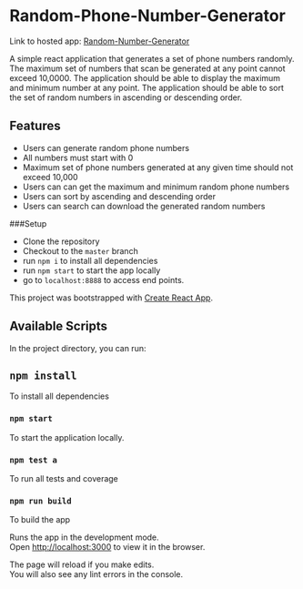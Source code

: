 
# Random-Phone-Number-Generator

Link to hosted app: [Random-Number-Generator](https://random-phone-number-generatorr.herokuapp.com/)

A simple react application that generates a  set of phone numbers randomly. 
The maximum set of numbers that scan be generated at any point cannot exceed 10,0000.
The application should be able to display the maximum and minimum number at any point.
The application should be able to sort the set of random numbers in ascending or descending order.


## Features
* Users can generate random phone numbers
* All numbers must start with 0
* Maximum set of phone numbers generated at any given time        should not exceed 10,000
* Users can can get the maximum and minimum random phone numbers
* Users can sort by ascending and descending order
* Users can search can download the generated random numbers


###Setup

* Clone the repository
* Checkout to the `master` branch
* run `npm i` to install all dependencies
* run `npm start` to start the app locally
* go to `localhost:8888` to access end points.


This project was bootstrapped with [Create React App](https://github.com/facebook/create-react-app).

## Available Scripts

In the project directory, you can run:

## `npm install`
To install all dependencies

### `npm start` 
To start the application locally.

### `npm test a`
To run all tests and coverage

### `npm run build`
To build the app
 

Runs the app in the development mode.<br>
Open [http://localhost:3000](http://localhost:3000) to view it in the browser.

The page will reload if you make edits.<br>
You will also see any lint errors in the console.


 







